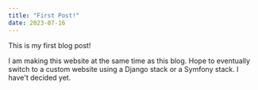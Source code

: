 ```yaml
---
title: "First Post!"
date: 2023-07-16
---
```

This is my first blog post!

I am making this website at the same time as this blog. Hope to eventually switch to a custom website using a Django stack or a Symfony stack. I have't decided yet.